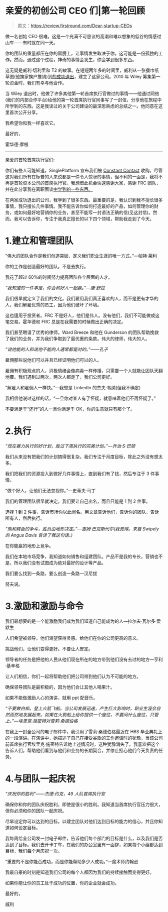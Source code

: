 # 亲爱的初创公司 CEO 们|第一轮回顾

> 原文：<https://review.firstround.com/Dear-startup-CEOs>

做一名创始 CEO 很难。这是一个充满不可思议的高潮和难以想象的低谷的情感过山车——有时就在同一天。

你的团队的重量都压在你的肩膀上，让事情发生取决于你。这可能是一份孤独的工作。然而，通过这个过程，神奇的事情会发生，你会学到很多东西。

这无疑是威利·切利里和 T2 的故事。在短短两年多的时间里，威利从一张餐巾纸草图(他挨家挨户推销)到[的成功退出](http://www.businessinsider.com/another-big-exit-for-ny-startups-singleplatform-gets-acquired-for-100-million-by-contant-contact-2012-6 "null")，建立了这家公司。2010 年 Wiley 筹集第一轮资金时，我们有幸与他合作。

当 Wiley 退出时，他做了许多其他第一轮首席执行官做过的事情——他通过网络(我们的内部合作平台)给他的第一轮首席执行官同事写了一封信，分享他在旅程中所学到的东西。这是我读过的关于公司建设的最深思熟虑的总结之一。他同意在这里首次公开分享。

我希望你和我一样喜欢它。

最好的，

霍华德·摩根

_______

亲爱的首轮首席执行官们:

你们有些人可能知道，SinglePlatform 宣布我们被 [Constant Contact](http://www.constantcontact.com/main?s_tnt=62505:13:0 "null") 收购。尽管这对我们所有在标普的人来说都是一件令人惊讶的事情，但不利的一面是，我将不再是首轮资本公司的首席执行官。我想借此机会快速感谢大家，感谢 FRC 团队，并在此分享我在离职面谈[中学到的一些东西。](https://www.youtube.com/watch?v=sgBXdQnM2HU "null")

在两家成功退出的公司，我学到了很多东西。最重要的是，我认识到我不擅长很多事情，我只擅长几件事情。我不能告诉你如何打造最好的产品，如何管理你的财务，或如何最好地营销你的业务，甚至不能写一封语法正确的信(见这封信)。然而，我可以告诉你，专注于我真正擅长的以下四个领域，帮助我走到了今天。

# 1.建立和管理团队

“伟大的团队合作是我们创造突破、定义我们职业生涯的唯一方式。”—帕特·莱利

你的工作是创造最好的团队。不是去执行。

我花了超过 60%的时间努力提高团队各个层面的人才。

*“我知道的一件事是，你会和好人一起赢。”—唐·舒拉*

我们很早就定义了我们的文化。我们雇用我们真正喜欢的人，而不是更有才华的人，我们解雇优秀的员工，因为他们破坏了环境。

这也适用于投资者。FRC 不是好人，他们是伟人。没有他们，我们不可能做成这笔交易。霍华德和 FRC 总是在我需要的时候做出正确的决定。

我们甚至聘请了优秀的律师。Ward Breeze 和他在 Gunderson 的团队帮助挽救了我们的业务，并为我们争取到了最优惠的条款。伟大的律师，伟大的人。

*“说他能的人和说他不能的人通常都是对的。”——孔子*

雇佣那些说他们可以并且已经证明他们可以的人。

雇佣有积极观点的人，消极情绪会像病毒一样传播，只需要一个人就能让团队天翻地覆。我们遇到过两次，两次人都走了，我们公司更好。

“解雇人和雇佣人一样快。”—我想是 LinkedIn 的杰夫·韦纳(但我不确定)

我相信他说过这样的话，“一旦你对某人有了怀疑，就意味着他们不再怀疑了。”

不要满足于“还行”的人一旦你满足于 OK，你的生意就只有那个了。

# 2.执行

*“现在暴力执行的好计划，胜过下周执行的完美计划。”—乔治·S·巴顿*

我们从来没有把我们的计划搞得很复杂。我们专注于月度目标，除此之外没有想太多。

我们把我们的资源投入到做好几件事情上，直到我们有了钱，然后专注于 3 件事情。

“做个好人，让他们无法忽视你。”—史蒂夫·马丁

我们的管理团队很早就决定，我们要让自己出名，而且只能是 1 到 2 件事。

选择 1 到 2 件事，告诉市场你以此闻名。用文章告诉他们，告诉你的团队，告诉所有人，然后执行。

*“熊和鳄鱼的争斗，胜负由地形决定。”—吉姆·巴克斯代尔(我觉得。来自 Swipely 的 Angus Davis 告诉了我这句话。)*

在你能赢的地形上竞争。

我们在本地市场竞争，我知道如何销售和组建团队。产品不是我的专长，营销也不是，所以我们没有试图成为绝对最好的设计等产品。

我们要么找到一条路，要么创造一条路—汉尼拔

努夫说。

# 3.激励和激励与命令

我们最想要的是一个能激励我们成为我们知道自己能成为的人—拉尔夫·瓦尔多·爱默生

人们希望被领导。他们渴望获得灵感。给他们在你的公司更高的意义。

挑战他们，让他们变得更好。不要让人安定。

领导者的任务是把他的人民从他们现在所在的地方带到他们没有去过的地方—亨利·基辛格

让人们相信，你们一起将帮助他们把公司带到他们认为不可能的地方。

确保领导团队是最积极的，因为他们会让其他人喝果汁。

如果不能做激励人心的演讲，就用 ppt 配音乐。

*“不要做白痴。登上火箭飞船。当公司发展迅速，产生巨大影响时，职业生涯会自然而然地发展起来。如果在火箭船上给你提供一个座位，不要问什么座位，只管上。”—埃里克·施密特对雪莉·桑德伯格*

在我上一封全公司的电子邮件中，我引用了雪莉·桑德伯格最近在 HBS 毕业典礼上的一段演讲。在演讲中，她描述了自己在接受谷歌的工作邀请时的犹豫，当该公司前首席执行官埃里克·施密特告诉她上述情况时，这种犹豫消失了。我喜欢把这个告诉人们，帮助他们看到与他们和业务的长期契合，并停止担心他们今天负责的任务。

# 4.与团队一起庆祝

*“庆祝你的胜利”——杰德·约克，49 人队首席执行官*

确保你和你的团队庆祝胜利，即使是很小的胜利。我知道当首席执行官压力很大，但你必须和你的团队一起庆祝。

尽早设定你可以达到的目标，以建立团队对他们达到目标的能力的信心，并且你知道如何设定目标。

我每周给全公司发一封电子邮件，告诉他们每个部门的目标是什么，以及我们是否达到了目标。我们去开卡丁车，在我们的办公室里有一面锣，如果每个小组都达到目标，我们每个月庆祝一次。

“重要的不是你能否成功，而是你能帮助多少人成功。”—魔术师约翰逊

我最自豪的时刻是知道我们公司的每个人都因为我们的持续接触而变得更好。

如果你能让你的员工处于成功的位置，你的企业就会成功。

最好的，

威利